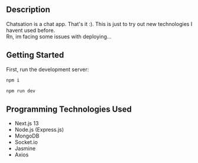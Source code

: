 ## Description
Chatsation is a chat app. That's it :). This is just to try out new technologies I havent used before.
</br>
Rn, im facing some issues with deploying...


## Getting Started

First, run the development server:

```bash
npm i
```
```bash
npm run dev
```


## Programming Technologies Used
* Next.js 13
* Node.js (Express.js)
* MongoDB
* Socket.io
* Jasmine
* Axios
